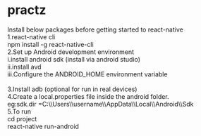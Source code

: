 <h1>practz</h2>
Install below packages before getting started to react-native<br/>
1.react-native cli <br/>
npm install -g react-native-cli<br/>
2.Set up Android development environment<br/>
	i.install android sdk (install via android studio)<br/>
	ii.install avd<br/>
	iii.Configure the ANDROID_HOME environment variable<br/>
	<br/>
3.Install adb (optional for run in real devices)<br/>
4.Create a local.properties file inside the android folder.<br/>
eg:sdk.dir =C:\\Users\\username\\AppData\\Local\\Android\\Sdk<br/>
5.To run <br/>
 cd project<br/>
 react-native run-android<br/>